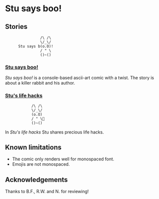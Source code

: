 # Stu says boo!

## Stories

```
                /\ /\        
                \/_\/        
      Stu says b(o.O)!       
                / " \        
                ()~()        
```

### [Stu says boo!](main_s00_StuSaysBoo.html)

_Stu says boo!_ is a console-based ascii-art comic with a twist. The story is about a killer rabbit and his author.


### [Stu's life hacks](spinoff_e00_StuSFirstAidKit.html)

```
            /\ /\            
            \/_\/            
            (o.O)            
            / " \🧰           
            ()~()            
```

In _Stu's life hacks_ Stu shares precious life hacks.


## Known limitations

- The comic only renders well for monospaced font.
- Emojis are not monospaced.


## Acknowledgements

Thanks to B.F., R.W. and N. for reviewing!